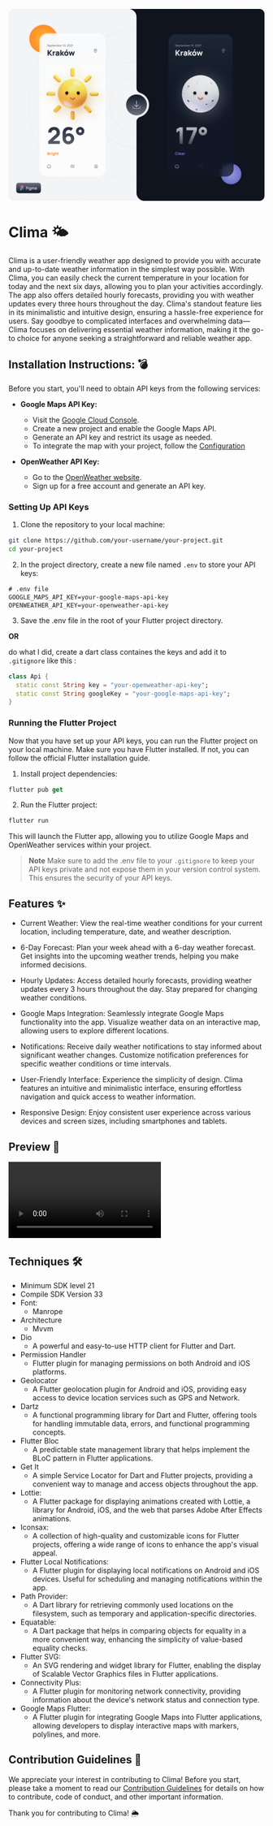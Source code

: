 [![cover](assets/images/Cover.png)](https://www.figma.com/community/file/1023658389987124693/mikoaj-niznik-3d-weather-icons)
# Clima 🌤️
Clima is a user-friendly weather app designed to provide you with accurate and up-to-date weather information in the simplest way possible. With Clima, you can easily check the current temperature in your location for today and the next six days, allowing you to plan your activities accordingly. The app also offers detailed hourly forecasts, providing you with weather updates every three hours throughout the day. Clima's standout feature lies in its minimalistic and intuitive design, ensuring a hassle-free experience for users. Say goodbye to complicated interfaces and overwhelming data—Clima focuses on delivering essential weather information, making it the go-to choice for anyone seeking a straightforward and reliable weather app.

## Installation Instructions: 💣
Before you start, you'll need to obtain API keys from the following services:

- **Google Maps API Key:**
    - Visit the [Google Cloud Console](https://console.cloud.google.com/).
    - Create a new project and enable the Google Maps API.
    - Generate an API key and restrict its usage as needed.
    - To integrate the map with your project, follow the [Configuration](https://pub.dev/packages/google_maps_flutterw)

- **OpenWeather API Key:**
    - Go to the [OpenWeather website](https://openweathermap.org/).
    - Sign up for a free account and generate an API key.

### Setting Up API Keys
1. Clone the repository to your local machine:
```bash
git clone https://github.com/your-username/your-project.git
cd your-project
```
2. In the project directory, create a new file named `.env` to store your API keys:
```
# .env file
GOOGLE_MAPS_API_KEY=your-google-maps-api-key
OPENWEATHER_API_KEY=your-openweather-api-key
```
3. Save the .env file in the root of your Flutter project directory.

**OR**

do what I did, create a dart class containes the keys and add it to `.gitignore` like this :
```dart
class Api {
  static const String key = "your-openweather-api-key";
  static const String googleKey = "your-google-maps-api-key";
}
```

### Running the Flutter Project
Now that you have set up your API keys, you can run the Flutter project on your local machine. Make sure you have Flutter installed. If not, you can follow the official Flutter installation guide.
1. Install project dependencies:
```dart
flutter pub get
```

2. Run the Flutter project:
```dart
flutter run
```
This will launch the Flutter app, allowing you to utilize Google Maps and OpenWeather services within your project.

> **Note**
> Make sure to add the .env file to your `.gitignore` to keep your API keys private and not expose them in your version control system. This ensures the security of your API keys.

## Features ✨
- Current Weather: View the real-time weather conditions for your current location, including temperature, date, and weather description.

- 6-Day Forecast: Plan your week ahead with a 6-day weather forecast. Get insights into the upcoming weather trends, helping you make informed decisions.

- Hourly Updates: Access detailed hourly forecasts, providing weather updates every 3 hours throughout the day. Stay prepared for changing weather conditions.

- Google Maps Integration: Seamlessly integrate Google Maps functionality into the app. Visualize weather data on an interactive map, allowing users to explore different locations.

- Notifications: Receive daily weather notifications to stay informed about significant weather changes. Customize notification preferences for specific weather conditions or time intervals.

- User-Friendly Interface: Experience the simplicity of design. Clima features an intuitive and minimalistic interface, ensuring effortless navigation and quick access to weather information.

- Responsive Design: Enjoy consistent user experience across various devices and screen sizes, including smartphones and tablets.

## Preview 📱
![preview](assets/images/preview.mp4)

## Techniques 🛠️
- Minimum SDK level 21
- Compile SDK Version 33
- Font:
    - Manrope
- Architecture
    - Mvvm
- Dio 
    - A powerful and easy-to-use HTTP client for Flutter and Dart.
- Permission Handler 
    - Flutter plugin for managing permissions on both Android and iOS platforms.
- Geolocator 
    - A Flutter geolocation plugin for Android and iOS, providing easy access to device location services such as GPS and Network.
- Dartz 
    - A functional programming library for Dart and Flutter, offering tools for handling immutable data, errors, and functional programming concepts.
- Flutter Bloc 
    - A predictable state management library that helps implement the BLoC pattern in Flutter applications.
- Get It 
    - A simple Service Locator for Dart and Flutter projects, providing a convenient way to manage and access objects throughout the app.
- Lottie:
    - A Flutter package for displaying animations created with Lottie, a library for Android, iOS, and the web that parses Adobe After Effects animations.
- Iconsax:
    - A collection of high-quality and customizable icons for Flutter projects, offering a wide range of icons to enhance the app's visual appeal.
- Flutter Local Notifications:
    - A Flutter plugin for displaying local notifications on Android and iOS devices. Useful for scheduling and managing notifications within the app.
- Path Provider:
    - A Dart library for retrieving commonly used locations on the filesystem, such as temporary and application-specific directories.
- Equatable:
    - A Dart package that helps in comparing objects for equality in a more convenient way, enhancing the simplicity of value-based equality checks.
- Flutter SVG:
    - An SVG rendering and widget library for Flutter, enabling the display of Scalable Vector Graphics files in Flutter applications.
- Connectivity Plus:
    - A Flutter plugin for monitoring network connectivity, providing information about the device's network status and connection type.
- Google Maps Flutter:
    - A Flutter plugin for integrating Google Maps into Flutter applications, allowing developers to display interactive maps with markers, polylines, and more.


## Contribution Guidelines 🚀
We appreciate your interest in contributing to Clima! Before you start, please take a moment to read our [Contribution Guidelines](.github/CONTRIBUTING.md) for details on how to contribute, code of conduct, and other important information.

Thank you for contributing to Clima! 🌦️